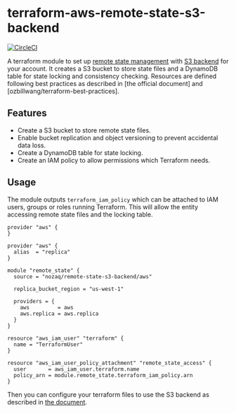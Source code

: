 # terraform-aws-remote-state-s3-backend

[![CircleCI](https://circleci.com/gh/nozaq/terraform-aws-remote-state-s3-backend/tree/master.svg?style=svg)](https://circleci.com/gh/nozaq/terraform-aws-remote-state-s3-backend/tree/master)

A terraform module to set up [remote state management](https://www.terraform.io/docs/state/remote.html) with [S3 backend](https://www.terraform.io/docs/backends/types/s3.html) for your account. It creates a S3 bucket to store state files and a DynamoDB table for state locking and consistency checking.
Resources are defined following best practices as described in [the official document] and [ozbillwang/terraform-best-practices].

## Features

- Create a S3 bucket to store remote state files.
- Enable bucket replication and object versioning to prevent accidental data loss.
- Create a DynamoDB table for state locking.
- Create an IAM policy to allow permissions which Terraform needs.

## Usage

The module outputs `terraform_iam_policy` which can be attached to IAM users, groups or roles running Terraform. This will allow the entity accessing remote state files and the locking table.

```hcl
provider "aws" {
}

provider "aws" {
  alias  = "replica"
}

module "remote_state" {
  source = "nozaq/remote-state-s3-backend/aws"

  replica_bucket_region = "us-west-1"

  providers = {
    aws         = aws
    aws.replica = aws.replica
  }
}

resource "aws_iam_user" "terraform" {
  name = "TerraformUser"
}

resource "aws_iam_user_policy_attachment" "remote_state_access" {
  user       = aws_iam_user.terraform.name
  policy_arn = module.remote_state.terraform_iam_policy.arn
}
```

Then you can configure your terraform files to use the S3 backend as described in [the document](https://www.terraform.io/docs/backends/types/s3.html#example-configuration).

